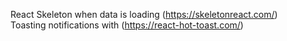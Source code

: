 React Skeleton when data is loading (https://skeletonreact.com/)\
Toasting notifications with (https://react-hot-toast.com/)